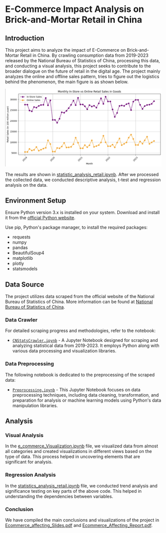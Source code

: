 # E-Commerce Impact Analysis on Brick-and-Mortar Retail in China

## Introduction

This project aims to analyze the impact of E-Commerce on Brick-and-Mortar Retail in China. By crawling consumption data from 2019-2023 released by the National Bureau of Statistics of China, processing this data, and conducting a visual analysis, this project seeks to contribute to the broader dialogue on the future of retail in the digital age.
The project mainly analyzes the online and offline sales pattern, tries to figure out the logistics behind the phenomenon, the main figure is as shown below.

![Camparison of online and offline sales pattern](https://github.com/AdaChen1130/Ecommerce-affecting-brickandmortar-retail/blob/main/img/online_offline_Compare.png)

The results are shown in [statistic_analysis_retail.ipynb](https://github.com/AdaChen1130/Ecommerce-affecting-brickandmortar-retail/blob/main/statistics_analysis_retail.ipynb). After we processed the collected data, we conducted descriptive analysis, t-test and regression analysis on the data.

## Environment Setup

Ensure Python version 3.x is installed on your system. Download and install it from the [official Python website](https://www.python.org/downloads/).

Use pip, Python's package manager, to install the required packages:

- requests
- numpy
- pandas
- BeautifulSoup4
- matplotlib
- plotly
- statsmodels


## Data Source

The project utilizes data scraped from the official website of the National Bureau of Statistics of China. More information can be found at [National Bureau of Statistics of China](https://www.stats.gov.cn/english/).

### Data Crawler

For detailed scraping progress and methodologies, refer to the notebook:

- [`CNStatsCrawler.ipynb`](https://github.com/AdaChen1130/Ecommerce-affecting-brickandmortar-retail/blob/main/src/CNStatsCrawler.ipynb) - A Jupyter Notebook designed for scraping and analyzing statistical data from 2019-2023. It employs Python along with various data processing and visualization libraries.

### Data Preprocessing

The following notebook is dedicated to the preprocessing of the scraped data:

- [`Preprocessing.ipynb`](https://github.com/AdaChen1130/Ecommerce-affecting-brickandmortar-retail/blob/main/src/Preprocessing.ipynb) - This Jupyter Notebook focuses on data preprocessing techniques, including data cleaning, transformation, and preparation for analysis or machine learning models using Python's data manipulation libraries.

## Analysis
### Visual Analysis
In the [e_commerce_Visualization.ipynb](https://github.com/AdaChen1130/Ecommerce-affecting-brickandmortar-retail/blob/main/e_commerce_Visualization.ipynb) file, we visualized data from almost all categories and created visualizations in different views based on the type of data. This process helped in uncovering elements that are significant for analysis.

### Regression Analysis
In the [statistics_analysis_retail.ipynb](https://github.com/AdaChen1130/Ecommerce-affecting-brickandmortar-retail/blob/main/statistics_analysis_retail.ipynb) file, we conducted trend analysis and significance testing on key parts of the above code. This helped in understanding the dependencies between variables.

### Conclusion
We have compiled the main conclusions and visualizations of the project in [Ecommerce_affecting_Slides.pdf](https://github.com/AdaChen1130/Ecommerce-affecting-brickandmortar-retail/blob/main/Ecommerce_affecting_Slides.pdf) and [Ecommerce_Affecting_Report.pdf](https://github.com/AdaChen1130/Ecommerce-affecting-brickandmortar-retail/blob/main/Ecommerce_Affecting_Report.pdf).

